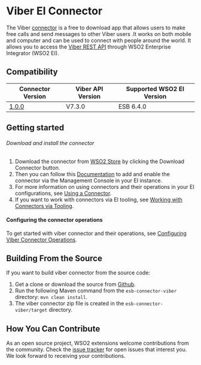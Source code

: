 # Viber EI Connector

The Viber [connector](https://docs.wso2.com/display/EI640/Working+with+Connectors) is a free to download app that allows users to make free calls and send messages to other Viber users .It works on both mobile and computer and can
be used to connect with people around the world.
It allows you to access the [Viber REST API](https://developers.viber.com/docs/api/rest-bot-api/) through WSO2 Enterprise Integrator (WSO2 EI).


## Compatibility

| Connector Version | Viber API Version | Supported WSO2 EI Version |
| ------------- | ------------- | ------------- |
| [1.0.0](https://github.com/wso2-extensions/esb-connector-viber/releases/tag/org.wso2.carbon.esb.connector.viber-1.0.0)  | V7.3.0| ESB 6.4.0 |

## Getting started

###### Download and install the connector

1. Download the connector from [WSO2 Store](https://store.wso2.com/store/assets/esbconnector/details/bb866487-cc0b-4bf6-a54c-06883dd50936) by clicking the Download Connector button.
2. Then you can follow this [Documentation](https://docs.wso2.com/display/EI640/Working+with+Connectors+via+the+Management+Console) to add and enable the connector via the Management Console in your EI instance.
3. For more information on using connectors and their operations in your EI configurations, see [Using a Connector](https://docs.wso2.com/display/EI640/Using+a+Connector).
4. If you want to work with connectors via EI tooling, see [Working with Connectors via Tooling](https://docs.wso2.com/display/EI640/Working+with+Connectors+via+Tooling).

#### Configuring the connector operations

To get started with viber connector and their operations, see [Configuring Viber Connector  Operations](docs/config.md).

## Building From the Source

If you want to build viber connector from the source code:

1. Get a clone or download the source from [Github](https://github.com/wso2-extensions/esb-connector-viber).
2. Run the following Maven command from the `esb-connector-viber` directory: `mvn clean install`.
3. The viber connector zip file is created in the `esb-connector-viber/target` directory.

## How You Can Contribute

As an open source project, WSO2 extensions welcome contributions from the community.
Check the [issue tracker](https://github.com/wso2-extensions/esb-connector-viber/issues) for open issues that interest you. We look forward to receiving your contributions.

